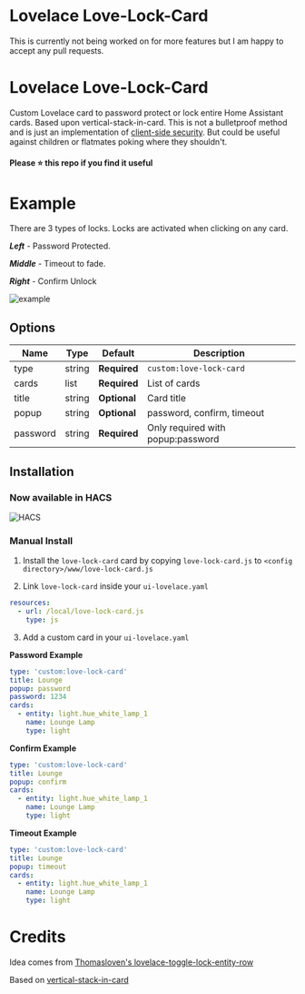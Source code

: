 # Lovelace Love-Lock-Card
This is currently not being worked on for more features but I am happy to accept any pull requests.

# Lovelace Love-Lock-Card
Custom Lovelace card to password protect or lock entire Home Assistant cards. Based upon vertical-stack-in-card. 
This is not a bulletproof method and is just an implementation of [client-side security](https://i.redd.it/1iavece0fp111.jpg). But could be useful against children or flatmates poking where they shouldn't.  


#### Please ⭐️ this repo if you find it useful


# Example
There are 3 types of locks. Locks are activated when clicking on any card.

***Left*** - Password Protected.

***Middle*** - Timeout to fade.

***Right*** - Confirm Unlock


![example](https://i.imgur.com/k35TSKw.gif)

## Options

| Name | Type | Default | Description
| ---- | ---- | ------- | -----------
| type | string | **Required** | `custom:love-lock-card`
| cards | list | **Required** | List of cards
| title | string | **Optional** | Card title
| popup | string | **Optional** | password, confirm, timeout
| password | string | **Required** | Only required with popup:password

## Installation

### Now available in HACS

![HACS](https://i.imgur.com/1xNjAuC.jpg)

### Manual Install

1. Install the `love-lock-card` card by copying `love-lock-card.js` to `<config directory>/www/love-lock-card.js`

2. Link `love-lock-card` inside your `ui-lovelace.yaml` 

```yaml
resources:
  - url: /local/love-lock-card.js
    type: js
```

3. Add a custom card in your `ui-lovelace.yaml`

**Password Example**

```yaml
type: 'custom:love-lock-card'
title: Lounge
popup: password
password: 1234
cards:
  - entity: light.hue_white_lamp_1
    name: Lounge Lamp
    type: light
```

**Confirm Example**

```yaml
type: 'custom:love-lock-card'
title: Lounge
popup: confirm
cards:
  - entity: light.hue_white_lamp_1
    name: Lounge Lamp
    type: light
```

**Timeout Example**

```yaml
type: 'custom:love-lock-card'
title: Lounge
popup: timeout
cards:
  - entity: light.hue_white_lamp_1
    name: Lounge Lamp
    type: light
```

# Credits
Idea comes from [Thomasloven's lovelace-toggle-lock-entity-row](https://github.com/thomasloven/lovelace-toggle-lock-entity-row)

Based on [vertical-stack-in-card](https://github.com/custom-cards/vertical-stack-in-card/blob/master/README.md)
